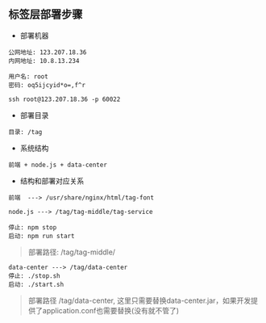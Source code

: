## 标签层部署步骤

* 部署机器

```asciidoc
公网地址: 123.207.18.36
内网地址: 10.8.13.234

用户名: root
密码: oq5ijcyid*o=,f^r

```

```shell
ssh root@123.207.18.36 -p 60022
```

* 部署目录

```asciidoc
目录: /tag
```

* 系统结构

```asciidoc
前端 + node.js + data-center
```

* 结构和部署对应关系

```asciidoc
前端  ---> /usr/share/nginx/html/tag-font
```

```asciidoc
node.js ---> /tag/tag-middle/tag-service
```

```asciidoc
停止: npm stop
启动: npm run start
```

> 部署路径: /tag/tag-middle/

```asciidoc
data-center ---> /tag/data-center
停止: ./stop.sh
启动: ./start.sh
```

> 部署路径 /tag/data-center, 这里只需要替换data-center.jar，如果开发提供了application.conf也需要替换(没有就不管了)

